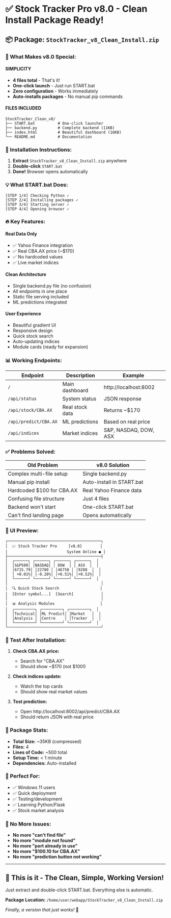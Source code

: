 # ✅ Stock Tracker Pro v8.0 - Clean Install Package Ready!

## 📦 Package: `StockTracker_v8_Clean_Install.zip`

### 🎯 What Makes v8.0 Special:

#### **SIMPLICITY**
- **4 files total** - That's it!
- **One-click launch** - Just run START.bat
- **Zero configuration** - Works immediately
- **Auto-installs packages** - No manual pip commands

#### **FILES INCLUDED**
```
StockTracker_Clean_v8/
├── START.bat          # One-click launcher
├── backend.py         # Complete backend (11KB)
├── index.html         # Beautiful dashboard (16KB)
└── README.md          # Documentation
```

### 🚀 Installation Instructions:

1. **Extract** `StockTracker_v8_Clean_Install.zip` anywhere
2. **Double-click** `START.bat`
3. **Done!** Browser opens automatically

### 💡 What START.bat Does:

```
[STEP 1/4] Checking Python ✓
[STEP 2/4] Installing packages ✓
[STEP 3/4] Starting server ✓
[STEP 4/4] Opening browser ✓
```

### 🔥 Key Features:

#### **Real Data Only**
- ✅ Yahoo Finance integration
- ✅ Real CBA.AX price (~$170)
- ✅ No hardcoded values
- ✅ Live market indices

#### **Clean Architecture**
- Single backend.py file (no confusion)
- All endpoints in one place
- Static file serving included
- ML predictions integrated

#### **User Experience**
- Beautiful gradient UI
- Responsive design
- Quick stock search
- Auto-updating indices
- Module cards (ready for expansion)

### 📊 Working Endpoints:

| Endpoint | Description | Example |
|----------|-------------|---------|
| `/` | Main dashboard | http://localhost:8002 |
| `/api/status` | System status | JSON response |
| `/api/stock/CBA.AX` | Real stock data | Returns ~$170 |
| `/api/predict/CBA.AX` | ML predictions | Based on real price |
| `/api/indices` | Market indices | S&P, NASDAQ, DOW, ASX |

### ✅ Problems Solved:

| Old Problem | v8.0 Solution |
|-------------|---------------|
| Complex multi-file setup | Single backend.py |
| Manual pip install | Auto-install in START.bat |
| Hardcoded $100 for CBA.AX | Real Yahoo Finance data |
| Confusing file structure | Just 4 files |
| Backend won't start | One-click START.bat |
| Can't find landing page | Opens automatically |

### 🎨 UI Preview:

```
┌─────────────────────────────────────────┐
│  📈 Stock Tracker Pro     [v8.0]        │
│                          System Online ● │
├─────────────────────────────────────────┤
│  ┌──────┐ ┌──────┐ ┌──────┐ ┌──────┐  │
│  │S&P500│ │NASDAQ│ │ DOW  │ │ ASX  │  │
│  │6715.79│ │22780 │ │46758 │ │9288  │  │
│  │ +0.01%│ │-0.28%│ │+0.51%│ │+0.52%│  │
│  └──────┘ └──────┘ └──────┘ └──────┘  │
│                                         │
│  🔍 Quick Stock Search                  │
│  [Enter symbol...]  [Search]            │
│                                         │
│  📊 Analysis Modules                    │
│  ┌─────────┐ ┌─────────┐ ┌─────────┐  │
│  │Technical│ │ML Predict│ │Market   │  │
│  │Analysis │ │Centre    │ │Tracker  │  │
│  └─────────┘ └─────────┘ └─────────┘  │
└─────────────────────────────────────────┘
```

### 🧪 Test After Installation:

1. **Check CBA.AX price:**
   - Search for "CBA.AX"
   - Should show ~$170 (not $100!)

2. **Check indices update:**
   - Watch the top cards
   - Should show real market values

3. **Test prediction:**
   - Open http://localhost:8002/api/predict/CBA.AX
   - Should return JSON with real price

### 📝 Package Stats:

- **Total Size:** ~35KB (compressed)
- **Files:** 4
- **Lines of Code:** ~500 total
- **Setup Time:** < 1 minute
- **Dependencies:** Auto-installed

### 🎯 Perfect For:

- ✅ Windows 11 users
- ✅ Quick deployment
- ✅ Testing/development
- ✅ Learning Python/Flask
- ✅ Stock market analysis

### 🚨 No More Issues:

- **No more "can't find file"**
- **No more "module not found"**
- **No more "port already in use"**
- **No more "$100.10 for CBA.AX"**
- **No more "prediction button not working"**

---

## 🎉 This is it - The Clean, Simple, Working Version!

Just extract and double-click START.bat. Everything else is automatic.

**Package Location:** `/home/user/webapp/StockTracker_v8_Clean_Install.zip`

*Finally, a version that just works!* 🚀